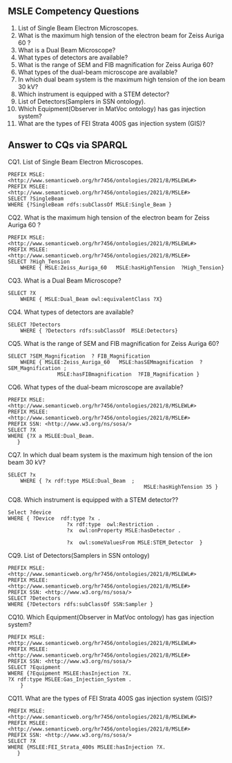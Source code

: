 ## MSLE Competency Questions
1. List of Single Beam Electron Microscopes.
2. What is the maximum high tension of the electron beam for Zeiss Auriga 60 ?
3. What is a Dual Beam Microscope?
4. What types of detectors are available?
5. What is the range of SEM and FIB magnification for Zeiss Auriga 60?
6. What types of the dual-beam microscope are available?
7. In which dual beam system is the maximum high tension of the ion beam 30 kV?
8. Which instrument is equipped with a STEM detector?
9. List of Detectors(Samplers in SSN ontology).
10. Which Equipment(Observer in MatVoc ontology) has gas injection system?
11. What are the types of FEI ‎Strata 400S gas injection ‎system (GIS)?‎



## Answer to CQs via SPARQL

CQ1. List of Single Beam Electron Microscopes.
```
PREFIX MSLE: <http://www.semanticweb.org/hr7456/ontologies/2021/8/MSLEWL#>
PREFIX MSLEE: <http://www.semanticweb.org/hr7456/ontologies/2021/8/MSLE#>
SELECT ?SingleBeam
WHERE {?SingleBeam rdfs:subClassOf MSLE:Single_Beam }
```
CQ2. What is the maximum high tension of the electron beam for Zeiss Auriga 60 ?
```
PREFIX MSLE: <http://www.semanticweb.org/hr7456/ontologies/2021/8/MSLEWL#>
PREFIX MSLEE: <http://www.semanticweb.org/hr7456/ontologies/2021/8/MSLE#>
SELECT ?High_Tension
	WHERE { MSLE:Zeiss_Auriga_60   MSLE:hasHighTension  ?High_Tension}
```
CQ3. What is a Dual Beam Microscope?
```
SELECT ?X
	WHERE { MSLE:Dual_Beam ‎owl:equivalentClass ?X}‎

```
CQ4. What types of detectors are available?
```
SELECT ?Detectors
	WHERE { ?Detectors rdfs:subClassOf  MSLE:Detectors}

```

CQ5. What is the range of SEM and FIB magnification for Zeiss Auriga 60?
```
SELECT ?SEM_Magnification  ? FIB_Magnification
	WHERE { MSLEE:Zeiss_Auriga_60   MSLE:hasSEMmagnification  ?SEM_Magnification ;
                MSLE:hasFIBmagnification  ?FIB_Magnification }

```
CQ6. What types of the dual-beam microscope are available?
```
PREFIX MSLE: <http://www.semanticweb.org/hr7456/ontologies/2021/8/MSLEWL#>
PREFIX MSLEE: <http://www.semanticweb.org/hr7456/ontologies/2021/8/MSLE#>
PREFIX SSN: <http://www.w3.org/ns/sosa/>
SELECT ?X
WHERE {?X a MSLEE:Dual_Beam.
   }
```
CQ7. In which dual beam system is the maximum high tension of the ion beam 30 kV?
```
SELECT ?x
	WHERE { ?x rdf:type MSLE:Dual_Beam  ; ‎
‎                                            MSLE:hasHighTension ‎‎35 }‎

```
CQ8. Which instrument is equipped with a STEM detector??
```
Select ?device
WHERE { ?Device  rdf:type ?x .‎
‎                   ?x rdf:type  owl:Restriction .‎
‎                   ?x  owl:onProperty MSLE:hasDetector .                    ‎
‎                   ?x  owl:someValuesFrom ‎MSLE:STEM_Detector  }‎

```


CQ9. List of Detectors(Samplers in SSN ontology)
```
PREFIX MSLE: <http://www.semanticweb.org/hr7456/ontologies/2021/8/MSLEWL#>
PREFIX MSLEE: <http://www.semanticweb.org/hr7456/ontologies/2021/8/MSLE#>
PREFIX SSN: <http://www.w3.org/ns/sosa/>
SELECT ?Detectors
WHERE {?Detectors rdfs:subClassOf SSN:Sampler }

```
CQ10. Which Equipment(Observer in MatVoc ontology) has gas injection system?
```
PREFIX MSLE: <http://www.semanticweb.org/hr7456/ontologies/2021/8/MSLEWL#>
PREFIX MSLEE: <http://www.semanticweb.org/hr7456/ontologies/2021/8/MSLE#>
PREFIX SSN: <http://www.w3.org/ns/sosa/>
SELECT ?Equipment
WHERE {?Equipment MSLEE:hasInjection ?X.
?X rdf:type MSLEE:Gas_Injection_System .
    }
```
CQ11. What are the types of FEI ‎Strata 400S gas injection ‎system (GIS)?‎
```
PREFIX MSLE: <http://www.semanticweb.org/hr7456/ontologies/2021/8/MSLEWL#>
PREFIX MSLEE: <http://www.semanticweb.org/hr7456/ontologies/2021/8/MSLE#>
PREFIX SSN: <http://www.w3.org/ns/sosa/>
SELECT ?X
WHERE {MSLEE:FEI_Strata_400s MSLEE:hasInjection ?X.
   }

```
